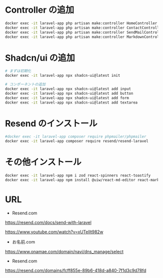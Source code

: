 # Controller の追加

```bash
docker exec -it laravel-app php artisan make:controller HomeController
docker exec -it laravel-app php artisan make:controller ContactController
docker exec -it laravel-app php artisan make:controller SendMailController
docker exec -it laravel-app php artisan make:controller MarkdownController
```

# Shadcn/ui の追加

```bash
# まずは初期化
docker exec -it laravel-app npx shadcn-ui@latest init

# コンポーネントの追加
docker exec -it laravel-app npx shadcn-ui@latest add input
docker exec -it laravel-app npx shadcn-ui@latest add button
docker exec -it laravel-app npx shadcn-ui@latest add form
docker exec -it laravel-app npx shadcn-ui@latest add textarea
```

# Resend のインストール

```bash
#docker exec -it laravel-app composer require phpmailer/phpmailer
docker exec -it laravel-app composer require resend/resend-laravel
```

# その他インストール

```bash
docker exec -it laravel-app npm i zod react-spinners react-toastify
docker exec -it laravel-app npm install @uiw/react-md-editor react-markdown emoji-mart
```

# URL

-   Resend.com

https://resend.com/docs/send-with-laravel

https://www.youtube.com/watch?v=xUTeIIt982w

-   お名前.com

https://www.onamae.com/domain/navi/dns_manage/select

-   Resend.com

https://resend.com/domains/fcff855e-89b6-418d-a840-7f1d3c9d78fd
